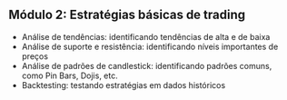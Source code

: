 ## Módulo 2: Estratégias básicas de trading

- Análise de tendências: identificando tendências de alta e de baixa
- Análise de suporte e resistência: identificando níveis importantes de preços
- Análise de padrões de candlestick: identificando padrões comuns, como Pin Bars, Dojis, etc.
- Backtesting: testando estratégias em dados históricos
